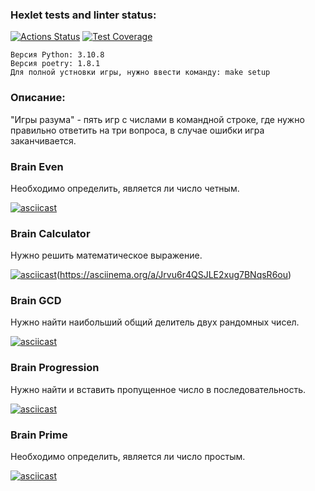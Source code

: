 ### Hexlet tests and linter status:
[![Actions Status](https://github.com/janejuly1/python-project-49/actions/workflows/hexlet-check.yml/badge.svg)](https://github.com/janejuly1/python-project-49/actions)
[![Test Coverage](https://api.codeclimate.com/v1/badges/21a538fbea58a352971d/test_coverage)](https://codeclimate.com/github/janejuly1/python-project-49/test_coverage)
```
Версия Python: 3.10.8
Версия poetry: 1.8.1
Для полной устновки игры, нужно ввести команду: make setup
```
### Описание:
"Игры разума" - пять игр с числами в командной строке, где нужно правильно ответить на три вопроса, в случае ошибки игра заканчивается.

### Brain Even
Необходимо определить, является ли число четным.

[![asciicast](https://asciinema.org/a/Jrvu6r4QSJLE2xug7BNqsR6ou.svg)](https://asciinema.org/a/Jrvu6r4QSJLE2xug7BNqsR6ou)

### Brain Calculator
Нужно решить математическое выражение.

[![asciicast](https://asciinema.org/a/EphKHhm4VPFEl43scU4DW2zZU.svg)](https://asciinema.org/a/EphKHhm4VPFEl43scU4DW2zZU)(https://asciinema.org/a/Jrvu6r4QSJLE2xug7BNqsR6ou)

### Brain GCD
Нужно найти наибольший общий делитель двух рандомных чисел.

[![asciicast](https://asciinema.org/a/yd4NTrU2kGC8UhMZTWyfWnNHy.svg)](https://asciinema.org/a/yd4NTrU2kGC8UhMZTWyfWnNHy)

### Brain Progression
Нужно найти и вставить пропущенное число в последовательность.

[![asciicast](https://asciinema.org/a/fWgGxANIsUwNJMoZbFT33GrxM.svg)](https://asciinema.org/a/fWgGxANIsUwNJMoZbFT33GrxM)

### Brain Prime
Необходимо определить, является ли число простым.

[![asciicast](https://asciinema.org/a/Dkc46ddqESSadvrkj7WVMETnc.svg)](https://asciinema.org/a/Dkc46ddqESSadvrkj7WVMETnc)
